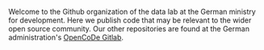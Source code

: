 Welcome to the Github organization of the data lab at the German ministry for development.
Here we publish code that may be relevant to the wider open source community.
Our other repositories are found at the German administration's [OpenCoDe Gitlab](https://gitlab.opencode.de/datenlabor-bmz).
